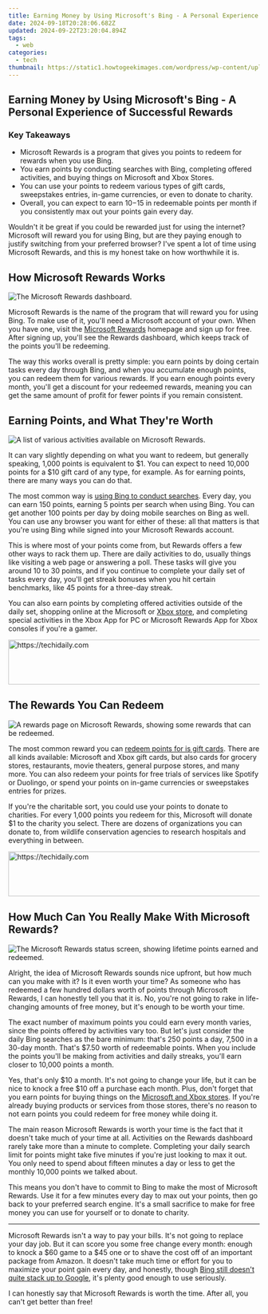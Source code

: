 ```yaml
---
title: Earning Money by Using Microsoft's Bing - A Personal Experience of Successful Rewards
date: 2024-09-18T20:28:06.682Z
updated: 2024-09-22T23:20:04.894Z
tags:
  - web
categories:
  - tech
thumbnail: https://static1.howtogeekimages.com/wordpress/wp-content/uploads/2024/08/edge-logo-with-some-screenshots-of-microsoft-bing-and-several-coins-around-1.jpg
---
```


## Earning Money by Using Microsoft's Bing - A Personal Experience of Successful Rewards

### Key Takeaways

* Microsoft Rewards is a program that gives you points to redeem for rewards when you use Bing.
* You earn points by conducting searches with Bing, completing offered activities, and buying things on Microsoft and Xbox Stores.
* You can use your points to redeem various types of gift cards, sweepstakes entries, in-game currencies, or even to donate to charity.
* Overall, you can expect to earn $10-$15 in redeemable points per month if you consistently max out your points gain every day.

 Wouldn't it be great if you could be rewarded just for using the internet? Microsoft will reward you for using Bing, but are they paying enough to justify switching from your preferred browser? I've spent a lot of time using Microsoft Rewards, and this is my honest take on how worthwhile it is.

##  How Microsoft Rewards Works

![The Microsoft Rewards dashboard.](https://static1.howtogeekimages.com/wordpress/wp-content/uploads/2024/08/mr-dashboard.png) 

 Microsoft Rewards is the name of the program that will reward you for using Bing. To make use of it, you'll need a Microsoft account of your own. When you have one, visit the [Microsoft Rewards](https://rewards.bing.com/welcome) homepage and sign up for free. After signing up, you'll see the Rewards dashboard, which keeps track of the points you'll be redeeming.

 The way this works overall is pretty simple: you earn points by doing certain tasks every day through Bing, and when you accumulate enough points, you can redeem them for various rewards. If you earn enough points every month, you'll get a discount for your redeemed rewards, meaning you can get the same amount of profit for fewer points if you remain consistent.

##  Earning Points, and What They're Worth

![A list of various activities available on Microsoft Rewards.](https://static1.howtogeekimages.com/wordpress/wp-content/uploads/2024/08/mr-activities.png) 

 It can vary slightly depending on what you want to redeem, but generally speaking, 1,000 points is equivalent to $1\. You can expect to need 10,000 points for a $10 gift card of any type, for example. As for earning points, there are many ways you can do that.

 The most common way is [using Bing to conduct searches](https://extra-approaches.techidaily.com/updated-mastering-facebook-giveaways-a-step-by-step-guide/). Every day, you can earn 150 points, earning 5 points per search when using Bing. You can get another 100 points per day by doing mobile searches on Bing as well. You can use any browser you want for either of these: all that matters is that you're using Bing while signed into your Microsoft Rewards account.

 This is where most of your points come from, but Rewards offers a few other ways to rack them up. There are daily activities to do, usually things like visiting a web page or answering a poll. These tasks will give you around 10 to 30 points, and if you continue to complete your daily set of tasks every day, you'll get streak bonuses when you hit certain benchmarks, like 45 points for a three-day streak.

 You can also earn points by completing offered activities outside of the daily set, shopping online at the Microsoft or [Xbox store](https://ios-location-track.techidaily.com/solutions-to-spy-on-apple-iphone-xs-max-with-and-without-jailbreak-drfone-by-drfone-virtual-ios/), and completing special activities in the Xbox App for PC or Microsoft Rewards App for Xbox consoles if you're a gamer.

<!-- affiliate ads begin -->
<a href="https://appsumo.8odi.net/c/5597632/2082529/7443" target="_top" id="2082529">
  <img src="//a.impactradius-go.com/display-ad/7443-2082529" border="0" alt="https://techidaily.com" width="728" height="90"/>
</a>
<img height="0" width="0" src="https://appsumo.8odi.net/i/5597632/2082529/7443" style="position:absolute;visibility:hidden;" border="0" />
<!-- affiliate ads end -->

##  The Rewards You Can Redeem

![A rewards page on Microsoft Rewards, showing some rewards that can be redeemed.](https://static1.howtogeekimages.com/wordpress/wp-content/uploads/2024/08/rewards-to-redeem.png) 

 The most common reward you can [redeem points for is gift cards](https://fox-boxes.techidaily.com/new-2024-approved-echoes-in-images-selfie-with-your-x-phone/). There are all kinds available: Microsoft and Xbox gift cards, but also cards for grocery stores, restaurants, movie theaters, general purpose stores, and many more. You can also redeem your points for free trials of services like Spotify or Duolingo, or spend your points on in-game currencies or sweepstakes entries for prizes.

 If you're the charitable sort, you could use your points to donate to charities. For every 1,000 points you redeem for this, Microsoft will donate $1 to the charity you select. There are dozens of organizations you can donate to, from wildlife conservation agencies to research hospitals and everything in between.

<!-- affiliate ads begin -->
<a href="https://aligracehair.sjv.io/c/5597632/1885932/19272" target="_top" id="1885932">
  <img src="//a.impactradius-go.com/display-ad/19272-1885932" border="0" alt="https://techidaily.com" width="728" height="90"/>
</a>
<img height="0" width="0" src="https://aligracehair.sjv.io/i/5597632/1885932/19272" style="position:absolute;visibility:hidden;" border="0" />
<!-- affiliate ads end -->

##  How Much Can You Really Make With Microsoft Rewards?

![The Microsoft Rewards status screen, showing lifetime points earned and redeemed.](https://static1.howtogeekimages.com/wordpress/wp-content/uploads/2024/08/points-status.png) 

 Alright, the idea of Microsoft Rewards sounds nice upfront, but how much can you make with it? Is it even worth your time? As someone who has redeemed a few hundred dollars worth of points through Microsoft Rewards, I can honestly tell you that it is. No, you're not going to rake in life-changing amounts of free money, but it's enough to be worth your time.

 The exact number of maximum points you could earn every month varies, since the points offered by activities vary too. But let's just consider the daily Bing searches as the bare minimum: that's 250 points a day, 7,500 in a 30-day month. That's $7.50 worth of redeemable points. When you include the points you'll be making from activities and daily streaks, you'll earn closer to 10,000 points a month.

 Yes, that's only $10 a month. It's not going to change your life, but it can be nice to knock a free $10 off a purchase each month. Plus, don't forget that you earn points for buying things on the [Microsoft and Xbox stores](https://smart-video-creator.techidaily.com/free-and-functional-video-editing-software-for-32-bit-windows-for-2024/). If you're already buying products or services from those stores, there's no reason to not earn points you could redeem for free money while doing it.

 The main reason Microsoft Rewards is worth your time is the fact that it doesn't take much of your time at all. Activities on the Rewards dashboard rarely take more than a minute to complete. Completing your daily search limit for points might take five minutes if you're just looking to max it out. You only need to spend about fifteen minutes a day or less to get the monthly 10,000 points we talked about.

 This means you don't have to commit to Bing to make the most of Microsoft Rewards. Use it for a few minutes every day to max out your points, then go back to your preferred search engine. It's a small sacrifice to make for free money you can use for yourself or to donate to charity.

---

 Microsoft Rewards isn't a way to pay your bills. It's not going to replace your day job. But it can score you some free change every month: enough to knock a $60 game to a $45 one or to shave the cost off of an important package from Amazon. It doesn't take much time or effort for you to maximize your point gain every day, and honestly, though [Bing still doesn't quite stack up to Google](https://on-screen-recording.techidaily.com/new-in-2024-screensnapper-how-to-record-your-movies-on-tech-gear/), it's plenty good enough to use seriously.

 I can honestly say that Microsoft Rewards is worth the time. After all, you can't get better than free!

<ins class="adsbygoogle"
     style="display:block"
     data-ad-format="autorelaxed"
     data-ad-client="ca-pub-7571918770474297"
     data-ad-slot="1223367746"></ins>

<ins class="adsbygoogle"
     style="display:block"
     data-ad-client="ca-pub-7571918770474297"
     data-ad-slot="8358498916"
     data-ad-format="auto"
     data-full-width-responsive="true"></ins>



